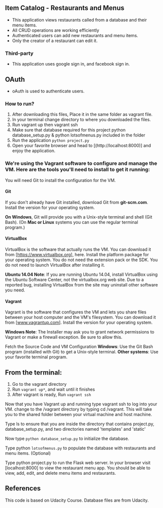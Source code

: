## Item Catalog - Restaurants and Menus

* This application views restaurants called from a database and their menu items.
* All CRUD operations are working efficiently
* Authenticated users can add new restaurants and menu items.
* Only the creator of a restaurant can edit it.


### Third-party
* This application uses google sign in, and facebook sign in.


## OAuth
* oAuth is used to authenticate users.
### How to run?

1. After downloading this files, Place it in the same folder as vagrant file.
2. In your terminal change directory to where you downloaded the files.
3. Run vagrant up then vagrant ssh
4. Make sure that  database required for this project python database_setup.py & python lotsofmenus.py included in the folder
5. Run the application `python project.py`
6. Open your favorite browser and head to [(http://localhost:8000)] and enjoy the application.


### We're using the Vagrant software to configure and manage the VM. Here are the tools you'll need to install to get it running:
You will need Git to install the configuration for the VM.

#### Git
If you don't already have Git installed, download Git from **git-scm.com**. Install the version for your operating system.

**On Windows**, Git will provide you with a Unix-style terminal and shell (Git Bash).
(On **Mac or Linux** systems you can use the regular terminal program.)



#### VirtualBox
VirtualBox is the software that actually runs the VM. You can download it from [https://www.virtualbox.org], here. Install the platform package for your operating system. You do not need the extension pack or the SDK. You do not need to launch VirtualBox after installing it.

**Ubuntu 14.04 Note**: If you are running Ubuntu 14.04, install VirtualBox using the Ubuntu Software Center, not the virtualbox.org web site. Due to a reported bug, installing VirtualBox from the site may uninstall other software you need.

#### Vagrant
Vagrant is the software that configures the VM and lets you share files between your host computer and the VM's filesystem. You can download it from [www.vagrantup.com]. Install the version for your operating system.

**Windows Note**: The Installer may ask you to grant network permissions to Vagrant or make a firewall exception. Be sure to allow this.

Fetch the Source Code and VM Configuration
**Windows**: Use the Git Bash program (installed with Git) to get a Unix-style terminal.
**Other systems**: Use your favorite terminal program.

## From the terminal:
1. Go to the vagrant directory
2. Run `vagrant up*`, and wait until it finishes
3. After vagrant is ready, Run `vagrant ssh`


Now that you have Vagrant up and running type vagrant ssh to log into your VM. change to the /vagrant directory by typing cd /vagrant. This will take you to the shared folder between your virtual machine and host machine.

Type ls to ensure that you are inside the directory that contains project.py, database_setup.py, and two directories named 'templates' and 'static'

Now type `python database_setup.py` to initialize the database.

Type python `lotsofmenus.py` to populate the database with restaurants and menu items. (Optional)

Type python project.py to run the Flask web server. In your browser visit [localhost:8000] to view the restaurant menu app. You should be able to view, add, edit, and delete menu items and restaurants.

## References
This code is based on Udacity Course.
Database files are from Udacity.

